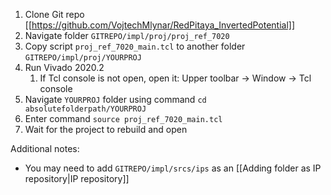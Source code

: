 1. Clone Git repo [[https://github.com/VojtechMlynar/RedPitaya_InvertedPotential]]
2. Navigate folder `GITREPO/impl/proj/proj_ref_7020`
3. Copy script `proj_ref_7020_main.tcl` to another folder `GITREPO/impl/proj/YOURPROJ`
4. Run Vivado 2020.2
	1. If Tcl console is not open, open it: Upper toolbar -> Window -> Tcl console
5. Navigate `YOURPROJ` folder using command `cd absolutefolderpath/YOURPROJ`
6. Enter command `source proj_ref_7020_main.tcl`
7. Wait for the project to rebuild and open

Additional notes:
- You may need to add `GITREPO/impl/srcs/ips` as an [[Adding folder as IP repository|IP repository]] 